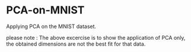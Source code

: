# PCA-on-MNIST

Applying PCA on the MNIST dataset. 

please note : The above excercise is to show the application of PCA only, the obtained dimensions are not the best fit for that data. 

